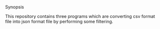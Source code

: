 Synopsis

 This repository contains three programs which are converting csv format file into json format file by performing some filtering.
